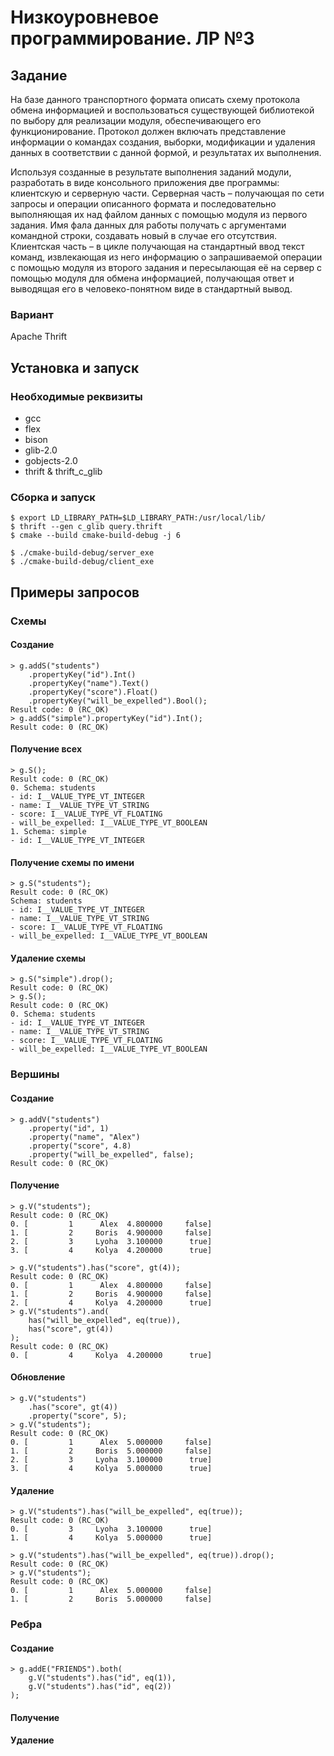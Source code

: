 # Низкоуровневое программирование. ЛР №3

## Задание

На базе данного транспортного формата описать схему протокола обмена информацией и воспользоваться существующей библиотекой по выбору для реализации модуля, обеспечивающего его функционирование. Протокол должен включать представление информации о командах создания, выборки, модификации и удаления данных в соответствии с данной формой, и результатах их выполнения.

Используя созданные в результате выполнения заданий модули, разработать в виде консольного приложения две программы: клиентскую и серверную части. Серверная часть – получающая по сети запросы и операции описанного формата и последовательно выполняющая их над файлом данных с помощью модуля из первого задания. Имя фала данных для работы получать с аргументами командной строки, создавать новый в случае его отсутствия. Клиентская часть – в цикле получающая на стандартный ввод текст команд, извлекающая из него информацию о запрашиваемой операции с помощью модуля из второго задания и пересылающая её на сервер с помощью модуля для обмена информацией, получающая ответ и выводящая его в человеко-понятном виде в стандартный вывод.

### Вариант
Apache Thrift

## Установка и запуск

### Необходимые реквизиты

- gcc
- flex
- bison
- glib-2.0
- gobjects-2.0
- thrift & thrift_c_glib

### Сборка и запуск

```shell
$ export LD_LIBRARY_PATH=$LD_LIBRARY_PATH:/usr/local/lib/
$ thrift --gen c_glib query.thrift
$ cmake --build cmake-build-debug -j 6
```

```shell
$ ./cmake-build-debug/server_exe
$ ./cmake-build-debug/client_exe
```

## Примеры запросов

### Схемы

#### Создание

```
> g.addS("students")
    .propertyKey("id").Int()
    .propertyKey("name").Text()
    .propertyKey("score").Float()
    .propertyKey("will_be_expelled").Bool();
Result code: 0 (RC_OK)
> g.addS("simple").propertyKey("id").Int();
Result code: 0 (RC_OK)
```

#### Получение всех

```
> g.S();
Result code: 0 (RC_OK)
0. Schema: students
- id: I__VALUE_TYPE_VT_INTEGER
- name: I__VALUE_TYPE_VT_STRING
- score: I__VALUE_TYPE_VT_FLOATING
- will_be_expelled: I__VALUE_TYPE_VT_BOOLEAN
1. Schema: simple
- id: I__VALUE_TYPE_VT_INTEGER
```

#### Получение схемы по имени

```
> g.S("students");
Result code: 0 (RC_OK)
Schema: students
- id: I__VALUE_TYPE_VT_INTEGER
- name: I__VALUE_TYPE_VT_STRING
- score: I__VALUE_TYPE_VT_FLOATING
- will_be_expelled: I__VALUE_TYPE_VT_BOOLEAN
```

#### Удаление схемы

```
> g.S("simple").drop();
Result code: 0 (RC_OK)
> g.S();
Result code: 0 (RC_OK)
0. Schema: students
- id: I__VALUE_TYPE_VT_INTEGER
- name: I__VALUE_TYPE_VT_STRING
- score: I__VALUE_TYPE_VT_FLOATING
- will_be_expelled: I__VALUE_TYPE_VT_BOOLEAN
```

### Вершины

#### Создание

```
> g.addV("students")
    .property("id", 1)
    .property("name", "Alex")
    .property("score", 4.8)
    .property("will_be_expelled", false);
Result code: 0 (RC_OK)
```

#### Получение

```
> g.V("students");
Result code: 0 (RC_OK)
0. [         1      Alex  4.800000     false]
1. [         2     Boris  4.900000     false]
2. [         3     Lyoha  3.100000      true]
3. [         4     Kolya  4.200000      true]
```

```
> g.V("students").has("score", gt(4));
Result code: 0 (RC_OK)
0. [         1      Alex  4.800000     false]
1. [         2     Boris  4.900000     false]
2. [         4     Kolya  4.200000      true]
> g.V("students").and(
    has("will_be_expelled", eq(true)),
    has("score", gt(4))
);
Result code: 0 (RC_OK)
0. [         4     Kolya  4.200000      true]
```

#### Обновление

```
> g.V("students")
    .has("score", gt(4))
    .property("score", 5);
> g.V("students");
Result code: 0 (RC_OK)
0. [         1      Alex  5.000000     false]
1. [         2     Boris  5.000000     false]
2. [         3     Lyoha  3.100000      true]
3. [         4     Kolya  5.000000      true]
```

#### Удаление

```
> g.V("students").has("will_be_expelled", eq(true));
Result code: 0 (RC_OK)
0. [         3     Lyoha  3.100000      true]
1. [         4     Kolya  5.000000      true]

> g.V("students").has("will_be_expelled", eq(true)).drop();
Result code: 0 (RC_OK)
> g.V("students");
Result code: 0 (RC_OK)
0. [         1      Alex  5.000000     false]
1. [         2     Boris  5.000000     false]
```

### Ребра

#### Создание

```
> g.addE("FRIENDS").both(
    g.V("students").has("id", eq(1)), 
    g.V("students").has("id", eq(2))
);
```

#### Получение

#### Удаление

